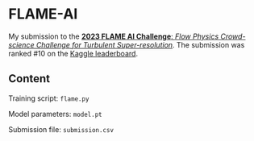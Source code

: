 # FLAME-AI

My submission to the [**2023 FLAME AI Challenge**: *Flow Physics Crowd-science Challenge for Turbulent Super-resolution*](https://flame-ai-workshop.github.io).
The submission was ranked #10 on the [Kaggle leaderboard](https://www.kaggle.com/competitions/2023-flame-ai-challenge/leaderboard).



## Content

Training script: `flame.py`

Model parameters: `model.pt`

Submission file: `submission.csv`

